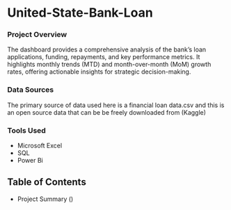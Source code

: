 # United-State-Bank-Loan

### Project Overview
The dashboard provides a comprehensive analysis of the bank’s loan applications, funding, repayments, and key performance metrics. It highlights monthly trends (MTD) and month-over-month (MoM) growth rates, offering actionable insights for strategic decision-making.

### Data Sources 
The primary source of data used here is a financial loan data.csv and this is an open source data that can be be freely downloaded from (Kaggle) 

### Tools Used
- Microsoft Excel 
- SQL
- Power Bi

## Table of Contents 
- Project Summary ()
